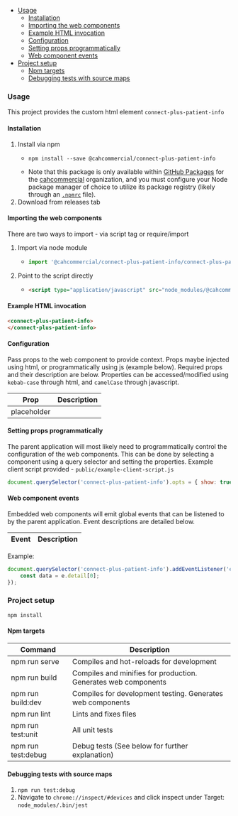- [Usage](#usage)
  * [Installation](#installation)
  * [Importing the web components](#importing-the-web-components)
  * [Example HTML invocation](#example-html-invocation)
  * [Configuration](#configuration)
  * [Setting props programmatically](#setting-props-programmatically)
  * [Web component events](#web-component-events)
- [Project setup](#project-setup)
  * [Npm targets](#npm-targets)
  * [Debugging tests with source maps](#debugging-tests-with-source-maps)
  
### Usage
This project provides the custom html element `connect-plus-patient-info`

#### Installation
1. Install via npm
   * ````shell script
     npm install --save @cahcommercial/connect-plus-patient-info
   * Note that this package is only available within [GitHub Packages](https://help.github.com/en/packages/using-github-packages-with-your-projects-ecosystem/configuring-npm-for-use-with-github-packages) for the [cahcommercial](https://github.com/cahcommercial) organization, and you must configure your Node package manager of choice to utilize its package registry (likely through an [`.npmrc`](https://docs.npmjs.com/files/npmrc) file).
2. Download from releases tab

#### Importing the web components
There are two ways to import - via script tag or require/import
1. Import via node module
    * ```javascript
      import '@cahcommercial/connect-plus-patient-info/connect-plus-patient-info'
1. Point to the script directly
    * ```html
      <script type="application/javascript" src="node_modules/@cahcommercial/connect-plus-patient-info/connect-plus-patient-info.js"></script>

#### Example HTML invocation
```html
<connect-plus-patient-info>
</connect-plus-patient-info>
```

#### Configuration
Pass props to the web component to provide context. Props maybe injected using html, or programmatically using js (example below). Required props and their description are below.
Properties can be accessed/modified using `kebab-case` through html, and `camelCase` through javascript.

| Prop                  | Description                                                                                        |
|-----------------------|----------------------------------------------------------------------------------------------------|
| placeholder           |                                                                                                    |

#### Setting props programmatically 
The parent application will most likely need to programmatically control the configuration of the web components. This can be done by selecting a component using a query selector and setting the properties.  Example client script provided - `public/example-client-script.js`

```javascript
document.querySelector('connect-plus-patient-info').opts = { show: true }
```

#### Web component events
Embedded web components will emit global events that can be listened to by the parent application. Event descriptions are detailed below.

| Event             | Description                                      |
|-------------------|--------------------------------------------------|

Example:
```javascript
document.querySelector('connect-plus-patient-info').addEventListener('event', (e) => {
    const data = e.detail[0];
});
```

### Project setup
```
npm install
```

#### Npm targets

| Command            | Description                                                    |
|--------------------|----------------------------------------------------------------|
| npm run serve      | Compiles and hot-reloads for development                       |
| npm run build      | Compiles and minifies for production. Generates web components |
| npm run build:dev  | Compiles for development testing. Generates web components     |
| npm run lint       | Lints and fixes files                                          |
| npm run test:unit  | All unit tests                                                 |
| npm run test:debug | Debug tests (See below for further explanation)                |

#### Debugging tests with source maps
1. `npm run test:debug`
2. Navigate to `chrome://inspect/#devices` and click inspect under Target: `node_modules/.bin/jest`
